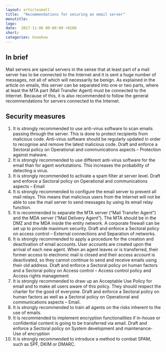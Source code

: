 ```yaml
---
layout: articlesmall
title:  "Recommendations for securing an email server"
menutitle:
logo:
date:  2017-11-06 00:00:00 +0100
short:
categories: knowhow
---
```

## In brief
Mail servers are special servers in the sense that at least part of a mail server has to be connected to the Internet and it is sent a huge number of messages, not all of which will necessarily be benign. As explained in the article on emails, this server can be separated into one or two parts, where at least the MTA part (Mail Transfer Agent) must be connected to the Internet. Because of this, it is also recommended to follow the general recommendations for servers connected to the Internet.

## Security measures

1. It is strongly recommended to use anti-virus software to scan emails passing through the server. This is done to protect recipients from malicious code. Anti-virus software should be regularly updated in order to recognise and remove the latest malicious code. Draft and enforce a Sectoral policy on Operational and communications aspects – Protection against malware.
2. It is strongly recommended to use different anti-virus software for the email than for agent workstations. This increases the probability of detecting a virus.
3. It is strongly recommended to activate a spam filter at server level. Draft and enforce a Sectoral policy on Operational and communications aspects – Email
4. It is strongly recommended to configure the email server to prevent all mail relays. This means that malicious users from the Internet will not be able to use the mail server to send messages by using its email relay function.
5. It is recommended to separate the MTA server (“Mail Transfer Agent”) and the MDA server (“Mail Delivery Agent”). The MTA should be in the DMZ and the MDA inside the entity network. A corporate firewall can be set up to provide maximum security. Draft and enforce a Sectoral policy on access control – External connections and Separation of networks.
6. It is strongly recommended to apply a procedure for the creation and deactivation of email accounts. User accounts are created upon the arrival of each new agent. When an agent leaves or is transferred, their former access to electronic mail is closed and their access account is deactivated, so they cannot continue to send and receive emails using their old address. Draft and enforce a Sectoral policy on human factors and a Sectoral policy on Access control – Access control policy and Access rights management
7. It is strongly recommended to draw up an Acceptable Use Policy for email and to make all users aware of this policy. They should respect the charter for the good of everyone. Draft and enforce a Sectoral policy on human factors as well as a Sectoral policy on Operational and communications aspects – Email.
8. It is strongly recommended to train all agents on the risks inherent to the use of emails.
9. It is recommended to implement encryption functionalities if in-house or confidential content is going to be transferred via email. Draft and enforce a Sectoral policy on System development and maintenance- Use of encryption
10. It is strongly recommended to introduce a method to combat SPAM, such as SPF, DKIM or DMARC.
